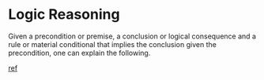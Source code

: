 # Logic Reasoning

Given a precondition or premise, a conclusion or logical consequence and a rule or material conditional that implies the conclusion given the precondition, one can explain the following.

[ref](https://en.wikipedia.org/wiki/Logical_reasoning)